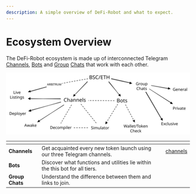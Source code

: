 ```yaml
---
description: A simple overview of DeFi-Robot and what to expect.
---
```


# Ecosystem Overview

The DeFi-Robot ecosystem is made up of interconnected Telegram [Channels](channels/), [Bots](bots/) and [Group](group-chats/) [Chats](group-chats/) that work with each other.

<img src="../.gitbook/assets/file.drawing (14).svg" alt="" class="gitbook-drawing">

<table data-view="cards"><thead><tr><th></th><th></th><th></th><th data-hidden data-card-target data-type="content-ref"></th></tr></thead><tbody><tr><td><strong>Channels</strong></td><td>Get acquainted every new token launch using our three Telegram channels.</td><td></td><td><a href="channels/">channels</a></td></tr><tr><td><strong>Bots</strong></td><td>Discover what functions and utilities lie within the this bot for all tiers.</td><td></td><td></td></tr><tr><td><strong>Group Chats</strong></td><td>Understand the difference between them and links to join.</td><td></td><td></td></tr></tbody></table>

